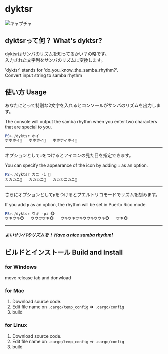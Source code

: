 # dyktsr

![キャプチャ](https://user-images.githubusercontent.com/43775946/60386182-e9eadd00-9acc-11e9-8ce7-ead3fc3c6ff3.PNG)

## dyktsrって何？ What's dyktsr?
dyktsrはサンバのリズムを知ってるかい？の略です。  
入力された文字列をサンバのリズムに変換します。

'dyktsr' stands for 'do_you_know_the_samba_rhythm?'.  
Convert input string to samba rhythm

## 使い方 Usage

あなたにとって特別な2文字を入れるとコンソールがサンバのリズムを出力します。

The console will output the samba rhythm when you enter two characters that are special to you.

```powershell
PS>./dyktsr ホイ
ホホホイ🙏   ホホホイ🙏   ホホホイホイ🙏
```

***

オプションとして`i`をつけるとアイコンの見た目を指定できます。

You can specify the appearance of the icon by adding `i` as an option.

```powershell
PS>./dyktsr カニ -i 🦀
カカカニ🦀   カカカニ🦀   カカカニカニ🦀
```

***

さらにオプションとして`p`をつけるとプエルトリコモードでリズムを刻みます。

If you add `p` as an option, the rhythm will be set in Puerto Rico mode.

```powershell
PS>./dyktsr ウキ -pi 🐵
ウキウキ🐵   ウウウウキ🐵   ウキウキウキウウキウウキ🐵   ウキ🐵
```

***

##### よいサンバのリズムを！ Have a nice samba rhythm!

## ビルドとインストール Build and Install

### for Windows
move release tab and donwload

### for Mac
1. Download source code.
2. Edit file name on `.cargo/temp_config` => `.cargo/config`
3. build

### for Linux
1. Download source code.
2. Edit file name on `.cargo/temp_config` => `.cargo/config`
3. build
